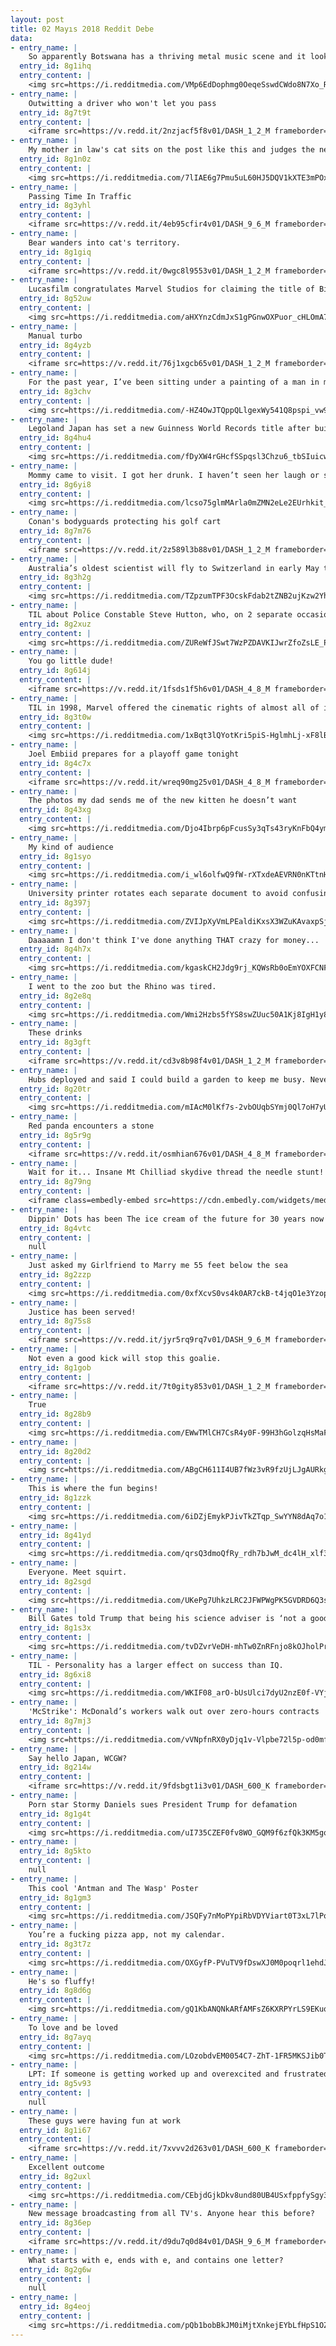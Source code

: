 ```yaml
---
layout: post
title: 02 Mayıs 2018 Reddit Debe
data:
- entry_name: |
    So apparently Botswana has a thriving metal music scene and it looks like they're slaying it.
  entry_id: 8g1ihq
  entry_content: |
    <img src=https://i.redditmedia.com/VMp6EdDophmg0OeqeSswdCWdo8N7Xo_REJI_5o_d0GU.jpg?s=fe2d8782f1e201575522e3267e18ddb7 frameborder=0>
- entry_name: |
    Outwitting a driver who won't let you pass
  entry_id: 8g7t9t
  entry_content: |
    <iframe src=https://v.redd.it/2nzjacf5f8v01/DASH_1_2_M frameborder=0></iframe>
- entry_name: |
    My mother in law's cat sits on the post like this and judges the neighbours
  entry_id: 8g1n0z
  entry_content: |
    <img src=https://i.redditmedia.com/7lIAE6g7Pmu5uL60HJ5DQV1kXTE3mPOxp_JuvZ5Zxjs.jpg?s=1227772d1b135a6b8e465c848f3f216d frameborder=0>
- entry_name: |
    Passing Time In Traffic
  entry_id: 8g3yhl
  entry_content: |
    <iframe src=https://v.redd.it/4eb95cfir4v01/DASH_9_6_M frameborder=0></iframe>
- entry_name: |
    Bear wanders into cat's territory.
  entry_id: 8g1giq
  entry_content: |
    <iframe src=https://v.redd.it/0wgc8l9553v01/DASH_1_2_M frameborder=0></iframe>
- entry_name: |
    Lucasfilm congratulates Marvel Studios for claiming the title of Biggest Opening Weekend
  entry_id: 8g52uw
  entry_content: |
    <img src=https://i.redditmedia.com/aHXYnzCdmJxS1gPGnwOXPuor_cHLOmA7fo-okF9TbPk.jpg?s=b39f91c93e555c7e5396a017438d2b9d frameborder=0>
- entry_name: |
    Manual turbo
  entry_id: 8g4yzb
  entry_content: |
    <iframe src=https://v.redd.it/76j1xgcb65v01/DASH_1_2_M frameborder=0></iframe>
- entry_name: |
    For the past year, I’ve been sitting under a painting of a man in my university library. I’ve also been researching my family-tree online, where I found a painting of my great (x8) grandfather - Joseph Trapp. The next day in the library, I realised I had been sitting underneath him this whole time.
  entry_id: 8g3chv
  entry_content: |
    <img src=https://i.redditmedia.com/-HZ4OwJTQppQLlgexWy541Q8pspi_vw9f3zsghtkEBs.jpg?s=4bbcded4518591e810f7c1cb45e26b23 frameborder=0>
- entry_name: |
    Legoland Japan has set a new Guinness World Records title after building a life-size sakura tree using over 800,000 Lego bricks
  entry_id: 8g4hu4
  entry_content: |
    <img src=https://i.redditmedia.com/fDyXW4rGHcfSSpqsl3Chzu6_tbSIuicwNB6FaOix9mg.jpg?s=3200f401b0c94f71d13372dc19864abe frameborder=0>
- entry_name: |
    Mommy came to visit. I got her drunk. I haven’t seen her laugh or smile like this in years. (Bell’s Palsy) She is so self conscious about it. But I will always think she’s beautiful.
  entry_id: 8g6yi8
  entry_content: |
    <img src=https://i.redditmedia.com/lcso75glmMArla0mZMN2eLe2EUrhkit__yicavwig00.jpg?s=2adfbfbf74fa11e761d79d1247f08a66 frameborder=0>
- entry_name: |
    Conan's bodyguards protecting his golf cart
  entry_id: 8g7m76
  entry_content: |
    <iframe src=https://v.redd.it/2z589l3b88v01/DASH_1_2_M frameborder=0></iframe>
- entry_name: |
    Australia’s oldest scientist will fly to Switzerland in early May to end his life, reigniting national euthanasia debate. David Goodall, who is now 104, doesn't have terminal illness but quality of life has deteriorated and he has secured fast-track appointment with assisted dying agency in Basel.
  entry_id: 8g3h2g
  entry_content: |
    <img src=https://i.redditmedia.com/TZpzumTPF3OcskFdab2tZNB2ujKzw2YhnBofMYAJVXk.jpg?s=7fcdee5c0f0156ae02f2f1414bea20c1 frameborder=0>
- entry_name: |
    TIL about Police Constable Steve Hutton, who, on 2 separate occasions, barked at fleeing criminals to trick them into thinking he had a police dog with him. It worked.
  entry_id: 8g2xuz
  entry_content: |
    <img src=https://i.redditmedia.com/ZUReWfJSwt7WzPZDAVKIJwrZfoZsLE_P5KVyHxFIFhY.jpg?s=916a56d2c8f9ec74fd1d33555f34809b frameborder=0>
- entry_name: |
    You go little dude!
  entry_id: 8g614j
  entry_content: |
    <iframe src=https://v.redd.it/1fsds1f5h6v01/DASH_4_8_M frameborder=0></iframe>
- entry_name: |
    TIL in 1998, Marvel offered the cinematic rights of almost all of it's characters to Sony for a mere $25 million. Sony rejected the offer, and only purchased the rights to Spiderman for $10 million believing that movie audiences would only care about him.
  entry_id: 8g3t0w
  entry_content: |
    <img src=https://i.redditmedia.com/1xBqt3lQYotKri5piS-HglmhLj-xF8lBWqPJE7cWpMc.jpg?s=7ff6dfce92cb4771f98a5cb375abb1a6 frameborder=0>
- entry_name: |
    Joel Embiid prepares for a playoff game tonight
  entry_id: 8g4c7x
  entry_content: |
    <iframe src=https://v.redd.it/wreq90mg25v01/DASH_4_8_M frameborder=0></iframe>
- entry_name: |
    The photos my dad sends me of the new kitten he doesn’t want
  entry_id: 8g43xg
  entry_content: |
    <img src=https://i.redditmedia.com/Djo4Ibrp6pFcusSy3qTs43ryKnFbQ4ymfPLlA3pxqdE.jpg?s=7ead0fa1e30888b53450f8cb3839f9cf frameborder=0>
- entry_name: |
    My kind of audience
  entry_id: 8g1syo
  entry_content: |
    <img src=https://i.redditmedia.com/i_wl6olfwQ9fW-rXTxdeAEVRN0nKTtnHDOSbSzGgkLU.jpg?s=75c943e139baee09a8af9217d1b63391 frameborder=0>
- entry_name: |
    University printer rotates each separate document to avoid confusing multiple students work.
  entry_id: 8g397j
  entry_content: |
    <img src=https://i.redditmedia.com/ZVIJpXyVmLPEaldiKxsX3WZuKAvaxpSjEEAzXJaRRhc.jpg?s=e53ab6bf9a80c967278c66ba50a7a960 frameborder=0>
- entry_name: |
    Daaaaamn I don't think I've done anything THAT crazy for money...
  entry_id: 8g4h7x
  entry_content: |
    <img src=https://i.redditmedia.com/kgaskCH2Jdg9rj_KQWsRb0oEmYOXFCNF7SjdyGN4eY4.jpg?s=e5d6d4dc4f1eda48b6c94e1eea432445 frameborder=0>
- entry_name: |
    I went to the zoo but the Rhino was tired.
  entry_id: 8g2e8q
  entry_content: |
    <img src=https://i.redditmedia.com/Wmi2Hzbs5fYS8swZUuc50A1Kj8IgH1y8Lh6G2-w7EwY.jpg?s=c48e81e16ad08eb0eb96ea9280baca42 frameborder=0>
- entry_name: |
    These drinks
  entry_id: 8g3gft
  entry_content: |
    <iframe src=https://v.redd.it/cd3v8b98f4v01/DASH_1_2_M frameborder=0></iframe>
- entry_name: |
    Hubs deployed and said I could build a garden to keep me busy. Never built anything before, did my best and can't wait to show him.
  entry_id: 8g20tr
  entry_content: |
    <img src=https://i.redditmedia.com/mIAcM0lKf7s-2vbOUqbSYmj0Ql7oH7yU3c__ACJLTrY.jpg?s=af2f99998d01d72930e99e31fd64c726 frameborder=0>
- entry_name: |
    Red panda encounters a stone
  entry_id: 8g5r9g
  entry_content: |
    <iframe src=https://v.redd.it/osmhian676v01/DASH_4_8_M frameborder=0></iframe>
- entry_name: |
    Wait for it... Insane Mt Chilliad skydive thread the needle stunt! (GTAV)
  entry_id: 8g79ng
  entry_content: |
    <iframe class=embedly-embed src=https://cdn.embedly.com/widgets/media.html?src=https%3A%2F%2Fthumbs.gfycat.com%2FGenerousMeekHorseshoebat-mobile.mp4&src_secure=1&url=https%3A%2F%2Fgfycat.com%2FGenerousMeekHorseshoebat&image=https%3A%2F%2Fthumbs.gfycat.com%2FGenerousMeekHorseshoebat-size_restricted.gif&key=2aa3c4d5f3de4f5b9120b660ad850dc9&type=video%2Fmp4&schema=gfycat width=600 height=338 scrolling=no frameborder=0 allowfullscreen></iframe>
- entry_name: |
    Dippin' Dots has been The ice cream of the future for 30 years now and we still can't get it at the grocery store.
  entry_id: 8g4vtc
  entry_content: |
    null
- entry_name: |
    Just asked my Girlfriend to Marry me 55 feet below the sea
  entry_id: 8g2zzp
  entry_content: |
    <img src=https://i.redditmedia.com/0xfXcvS0vs4k0AR7ckB-t4jqO1e3YzoptRzl6tsQPtw.jpg?s=fde0d3906b9c8ece2f14637486339aaf frameborder=0>
- entry_name: |
    Justice has been served!
  entry_id: 8g75s8
  entry_content: |
    <iframe src=https://v.redd.it/jyr5rq9rq7v01/DASH_9_6_M frameborder=0></iframe>
- entry_name: |
    Not even a good kick will stop this goalie.
  entry_id: 8g1gob
  entry_content: |
    <iframe src=https://v.redd.it/7t0gity853v01/DASH_1_2_M frameborder=0></iframe>
- entry_name: |
    True
  entry_id: 8g28b9
  entry_content: |
    <img src=https://i.redditmedia.com/EWwTMlCH7CsR4y0F-99H3hGolzqHsMaFbOAEqWKcUd8.jpg?s=a9278041f63a10e067fa87fd220992b0 frameborder=0>
- entry_name: |
  entry_id: 8g20d2
  entry_content: |
    <img src=https://i.redditmedia.com/ABgCH611I4UB7fWz3vR9fzUjLJgAURkgtfWny80Up-M.png?s=3a035f4357c975a2445e7abf3bdee1ad frameborder=0>
- entry_name: |
    This is where the fun begins!
  entry_id: 8g1zzk
  entry_content: |
    <img src=https://i.redditmedia.com/6iDZjEmykPJivTkZTqp_SwYYN8dAq7o10KgC5Wrk-ZY.png?s=a8f8e31ccc356c0d624de92ab4aebd5f frameborder=0>
- entry_name: |
  entry_id: 8g41yd
  entry_content: |
    <img src=https://i.redditmedia.com/qrsQ3dmoQfRy_rdh7bJwM_dc4lH_xlf35UttNtEW5F0.jpg?s=4dfffca57b6192e355350a813bdcebbe frameborder=0>
- entry_name: |
    Everyone. Meet squirt.
  entry_id: 8g2sgd
  entry_content: |
    <img src=https://i.redditmedia.com/UKePg7UhkzLRC2JFWPWgPK5GVDRD6Q3sjc8s95La-eY.jpg?s=aadd0086bb007185e097e5e9043037a8 frameborder=0>
- entry_name: |
    Bill Gates told Trump that being his science adviser is ‘not a good use of my time.’
  entry_id: 8g1s3x
  entry_content: |
    <img src=https://i.redditmedia.com/tvDZvrVeDH-mhTw0ZnRFnjo8kOJholPrpYdhP8YclII.jpg?s=7ff2ed3f2b78cdeca6d07b086bf68cff frameborder=0>
- entry_name: |
    TIL - Personality has a larger effect on success than IQ.
  entry_id: 8g6xi8
  entry_content: |
    <img src=https://i.redditmedia.com/WKIF08_arO-bUsUlci7dyU2nzE0f-VYj_6ZXFRSQo38.jpg?s=6bce745864291d190b7a9a30238e0950 frameborder=0>
- entry_name: |
    'McStrike': McDonald’s workers walk out over zero-hours contracts
  entry_id: 8g7mj3
  entry_content: |
    <img src=https://i.redditmedia.com/vVNpfnRX0yDjq1v-Vlpbe72l5p-od0mfgGf1QAWFn5c.jpg?s=6f28d1a03b0ae037bb14748a45b57ce0 frameborder=0>
- entry_name: |
    Say hello Japan, WCGW?
  entry_id: 8g214w
  entry_content: |
    <iframe src=https://v.redd.it/9fdsbgt1i3v01/DASH_600_K frameborder=0></iframe>
- entry_name: |
    Porn star Stormy Daniels sues President Trump for defamation
  entry_id: 8g1g4t
  entry_content: |
    <img src=https://i.redditmedia.com/uI735CZEF0fv8WO_GQM9f6zfQk3KM5gqmizgMZuw8IE.jpg?s=b65398e1c7a7562de08cc5eeec52eb3c frameborder=0>
- entry_name: |
  entry_id: 8g5kto
  entry_content: |
    null
- entry_name: |
    This cool 'Antman and The Wasp' Poster
  entry_id: 8g1gm3
  entry_content: |
    <img src=https://i.redditmedia.com/JSQFy7nMoPYpiRbVDYViart0T3xL7lPodZFPXRx07F4.jpg?s=1064376b928cd00268b39d098b39290f frameborder=0>
- entry_name: |
    You’re a fucking pizza app, not my calendar.
  entry_id: 8g3t7z
  entry_content: |
    <img src=https://i.redditmedia.com/OXGyfP-PVuTV9fDswXJ0M0poqrl1ehdJIv9CktlxVM0.jpg?s=88fc1f68379ea742e04f67236d4b886f frameborder=0>
- entry_name: |
    He's so fluffy!
  entry_id: 8g8d6g
  entry_content: |
    <img src=https://i.redditmedia.com/gQ1KbANQNkARfAMFsZ6KXRPYrLS9EKuqZQDEWjChiBo.jpg?s=c763a9f0257dcd660b31680ea7c3240c frameborder=0>
- entry_name: |
    To love and be loved
  entry_id: 8g7ayq
  entry_content: |
    <img src=https://i.redditmedia.com/LOzobdvEM0054C7-ZhT-1FR5MKSJib0T_5FTxI_HFfY.jpg?s=647a4decf55f380cf0d462231b30feae frameborder=0>
- entry_name: |
    LPT: If someone is getting worked up and overexcited and frustrated about a topic, they're probably just venting and not asking for advice. Be there to listen, not to lecture.
  entry_id: 8g5v93
  entry_content: |
    null
- entry_name: |
    These guys were having fun at work
  entry_id: 8g1i67
  entry_content: |
    <iframe src=https://v.redd.it/7xvvv2d263v01/DASH_600_K frameborder=0></iframe>
- entry_name: |
    Excellent outcome
  entry_id: 8g2uxl
  entry_content: |
    <img src=https://i.redditmedia.com/CEbjdGjkDkv8und80UB4USxfppfySgy3CNdKmQGH4ik.jpg?s=c6c2721498a158d6ca5bbe29a88d3917 frameborder=0>
- entry_name: |
    New message broadcasting from all TV's. Anyone hear this before?
  entry_id: 8g36ep
  entry_content: |
    <iframe src=https://v.redd.it/d9du7q0d84v01/DASH_9_6_M frameborder=0></iframe>
- entry_name: |
    What starts with e, ends with e, and contains one letter?
  entry_id: 8g2g6w
  entry_content: |
    null
- entry_name: |
  entry_id: 8g4eoj
  entry_content: |
    <img src=https://i.redditmedia.com/pQb1bobBkJM0iMjtXnkejEYbLfHpS1OZn56rUKHjBjw.jpg?s=75726980faa6554c542a7860fcfd1024 frameborder=0>
---
```

